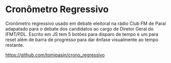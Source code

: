 # Cronômetro Regressivo
Cronômetro regressivo usado em debate eleitoral na rádio Club FM de Paraí adapatado para o debate dos candidatos ao cargo de Diretor Geral do IFMT/PDL. Escrito em JS tem 5 botões para disparo de tempo e um para reset além de barra de progresso para dar ênfase visualmente ao tempo restante.

https://github.com/tomipasin/crono_regressivo
